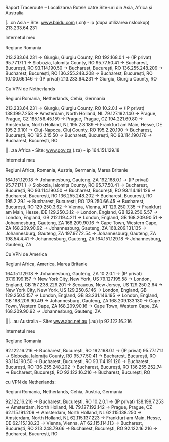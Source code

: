 Raport Traceroute – Localizarea Rutele către Site-uri din Asia, Africa și Australia

 
|. .cn Asia – Site: www.baidu.com (.cn) - ip (dupa utilizarea nslookup) 213.233.64.231

Internetul meu

Regiune Romania

213.233.64.231  → Giurgiu, Giurgiu County, RO
192.168.0.1  → (IP privat)
95.77.171.1  → Slobozia, Ialomița County, RO
95.77.50.41  → Bucharest, București, RO
93.114.190.50  → Bucharest, București, RO
136.255.248.209  → Bucharest, București, RO
136.255.248.208  → Bucharest, București, RO
10.100.66.146  → (IP privat)
213.233.64.231  → Giurgiu, Giurgiu County, RO

Cu VPN de Netherlands

Regiuni Romania, Netherlands, Cehia, Germania

213.233.64.231  → Giurgiu, Giurgiu County, RO
10.2.0.1  → (IP privat)
138.199.7.253  → Amsterdam, North Holland, NL
79.127.192.140  → Prague, Prague, CZ
185.156.45.159  → Prague, Prague, CZ
194.221.69.80  → Amsterdam, North Holland, NL
195.2.8.189  → Frankfurt am Main, Hesse, DE
195.2.9.101  → Cluj-Napoca, Cluj County, RO
195.2.20.190  → Bucharest, București, RO
195.2.15.50  → Bucharest, București, RO
93.114.190.176  → Bucharest, București, RO

||. .za Africa – Site: www.gov.za (.za) - ip 164.151.129.18

Internetul meu

Regiuni Africa, Romania, Austria, Germania, Marea Britanie

164.151.129.18  → Johannesburg, Gauteng, ZA
192.168.0.1  → (IP privat)
95.77.171.1  → Slobozia, Ialomița County, RO
95.77.50.41  → Bucharest, București, RO
93.114.190.50  → Bucharest, București, RO
93.114.191.126  → Bucharest, București, RO
136.255.248.202  → Bucharest, București, RO
195.2.29.1  → Bucharest, București, RO
129.250.66.45  → Bucharest, București, RO
129.250.3.62  → Vienna, Vienna, AT
129.250.7.35  → Frankfurt am Main, Hesse, DE
129.250.3.12  → London, England, GB
129.250.5.57  → London, England, GB
212.119.4.211  → London, England, GB
168.209.90.51  → Johannesburg, Gauteng, ZA
168.209.90.16  → Cape Town, Western Cape, ZA
168.209.90.92  → Johannesburg, Gauteng, ZA
168.209.131.135  → Johannesburg, Gauteng, ZA
197.97.72.54  → Johannesburg, Gauteng, ZA
198.54.4.41  → Johannesburg, Gauteng, ZA
164.151.129.18  → Johannesburg, Gauteng, ZA

Cu VPN de America

Regiuni Africa, America, Marea Britanie

164.151.129.18  → Johannesburg, Gauteng, ZA
10.2.0.1  → (IP privat)
37.19.199.157  → New York City, New York, US
79.127.195.58  → London, England, GB
157.238.229.201  → Secaucus, New Jersey, US
129.250.2.64  → New York City, New York, US
129.250.6.146  → London, England, GB
129.250.5.157  → London, England, GB
83.231.146.195  → London, England, GB
168.209.90.49  → Johannesburg, Gauteng, ZA
168.209.133.130  → Cape Town, Western Cape, ZA
168.209.90.16  → Cape Town, Western Cape, ZA
168.209.90.92  → Johannesburg, Gauteng, ZA

|||. .au Australia – Site: www.abc.net.au (.au) ip 92.122.16.216

Internetul meu

Regiune Romania

92.122.16.216  → Bucharest, București, RO
192.168.0.1  → (IP privat)
95.77.171.1  → Slobozia, Ialomița County, RO
95.77.50.41  → Bucharest, București, RO
93.114.190.50  → Bucharest, București, RO
93.114.191.126  → Bucharest, București, RO
136.255.248.202  → Bucharest, București, RO
136.255.252.74  → Bucharest, București, RO
92.122.16.216  → Bucharest, București, RO

cu VPN de Netherlands:

Regiuni Romania, Netherlands, Cehia, Austria, Germania

92.122.16.216  → Bucharest, București, RO
10.2.0.1  → (IP privat)
138.199.7.253  → Amsterdam, North Holland, NL
79.127.192.142  → Prague, Prague, CZ
62.115.191.209  → Amsterdam, North Holland, NL
62.115.138.250  → Amsterdam, North Holland, NL
62.115.137.223  → Frankfurt am Main, Hesse, DE
62.115.138.23  → Vienna, Vienna, AT
62.115.114.113  → Bucharest, București, RO
213.248.79.66  → Bucharest, București, RO
92.122.16.216  → Bucharest, București, RO
